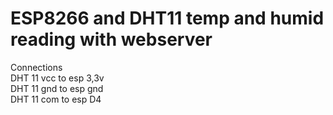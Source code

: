 <div text allign=center>

# ESP8266 and DHT11 temp and humid reading with webserver
</div>


Connections <br>
DHT 11 vcc to esp 3,3v <br>
DHT 11 gnd to esp gnd <br>
DHT 11 com to esp D4 <br>
